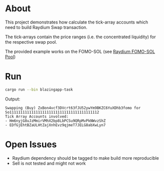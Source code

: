 # About

This project demonstrates how calculate the tick-array accounts which need to build Raydium Swap transaction.

The tick-arrays contain the price ranges (i.e. the concentrated liquidity) for the respective swap pool.

The provided example works on the FOMO-SOL (see [Raydium FOMO-SOL Pool](https://raydium.io/swap/?inputMint=sol&outputMint=ZxBon4vcf3DVcrt63fJU52ywYm9BKZC6YuXDhb3fomo))

# Run
```bash
cargo run --bin blazingapp-task
```

Output:
```
Swapping (Buy) ZxBon4vcf3DVcrt63fJU52ywYm9BKZC6YuXDhb3fomo for So11111111111111111111111111111111111111112
Tick Array Accounts involved:
- Hm6nyjG8uJzMmirVMhX2bp8LbPCSu9QRpMvPkNWvzShZ
- EDfGjEhtBZaULHtZajXnhEvz9qjmeT7JELG8abXwLyn7

```

# Open Issues
* Raydium dependency should be tagged to make build more reproducible
* Sell is not tested and might not work